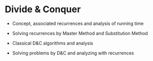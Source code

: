 # Divide & Conquer

- Concept, associated recurrences and analysis of running time

- Solving recurrences by Master Method and Substitution Method

- Classical D&C algorithms and analysis

- Solving problems by D&C and analyzing with recurrences
